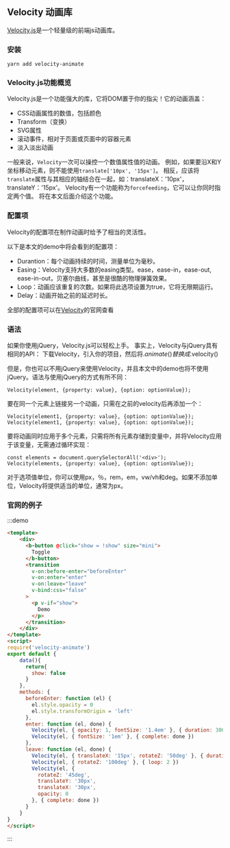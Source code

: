 ## Velocity 动画库

[Velocity.js](https://github.com/julianshapiro/velocity/wiki)是一个轻量级的前端js动画库。


### 安装

```
yarn add velocity-animate
```

### Velocity.js功能概览

Velocity.js是一个功能强大的库，它将DOM置于你的指尖！它的动画涵盖：

- CSS动画属性的数值，包括颜色
- Transform（变换）
- SVG属性
- 滚动事件，相对于页面或页面中的容器元素
- 淡入淡出动画

一般来说，`Velocity`一次可以操控一个数值属性值的动画。 
例如，如果要沿X和Y坐标移动元素，则不能使用`translate['10px', '15px']`。 相反，应该将`translate`属性与其相应的轴结合在一起，如：translateX：'10px'，translateY：'15px'。 
Velocity有一个功能称为`forcefeeding`，它可以让你同时指定两个值。 将在本文后面介绍这个功能。

### 配置项

Velocity的配置项在制作动画时给予了相当的灵活性。

以下是本文的demo中将会看到的配置项：

- Durantion：每个动画持续的时间，测量单位为毫秒。
- Easing：Velocity支持大多数的easing类型。ease，ease-in，ease-out, ease-in-out，贝塞尔曲线，甚至是很酷的物理弹簧效果。 
- Loop：动画应该重复的次数。如果将此选项设置为true，它将无限期运行。
- Delay：动画开始之前的延迟时长。

全部的配置项可以在[Velocity](http://velocityjs.org/#duration)的官网查看

### 语法

如果你使用jQuery，Velocity.js可以轻松上手。 事实上，Velocity与jQuery具有相同的API：
下载Velocity，引入你的项目，然后将$.animate()替换成$.velocity()

但是，你也可以不用jQuery来使用Velocity，并且本文中的demo也将不使用jQuery。语法与使用jQuery的方式有所不同：

```
Velocity(element, {property: value}, {option: optionValue});
```

要在同一个元素上链接另一个动画，只需在之前的velocity后再添加一个：

```
Velocity(element1, {property: value}, {option: optionValue});
Velocity(element1, {property: value}, {option: optionValue});
```

要将动画同时应用于多个元素，只需将所有元素存储到变量中，并将Velocity应用于该变量，无需通过循环实现：

```
const elements = document.querySelectorAll('<div>');
Velocity(elements, {property: value}, {option: optionValue});
```

对于选项值单位，你可以使用px，％，rem，em，vw/vh和deg。如果不添加单位，Velocity将提供适当的单位，通常为px。

### 官网的例子
:::demo 
```html
<template>
    <div>
      <b-button @click="show = !show" size="mini">
        Toggle
      </b-button>
      <transition
        v-on:before-enter="beforeEnter"
        v-on:enter="enter"
        v-on:leave="leave"
        v-bind:css="false"
      >
        <p v-if="show">
          Demo
        </p>
      </transition>
    </div>
</template>
<script>
require('velocity-animate')
export default {
    data(){
      return{
        show: false
      }
    },
    methods: {
      beforeEnter: function (el) {
        el.style.opacity = 0
        el.style.transformOrigin = 'left'
      },
      enter: function (el, done) {
        Velocity(el, { opacity: 1, fontSize: '1.4em' }, { duration: 300 })
        Velocity(el, { fontSize: '1em' }, { complete: done })
      },
      leave: function (el, done) {
        Velocity(el, { translateX: '15px', rotateZ: '50deg' }, { duration: 600 })
        Velocity(el, { rotateZ: '100deg' }, { loop: 2 })
        Velocity(el, {
          rotateZ: '45deg',
          translateY: '30px',
          translateX: '30px',
          opacity: 0
        }, { complete: done })
      }
    }
}
</script>
```
:::
